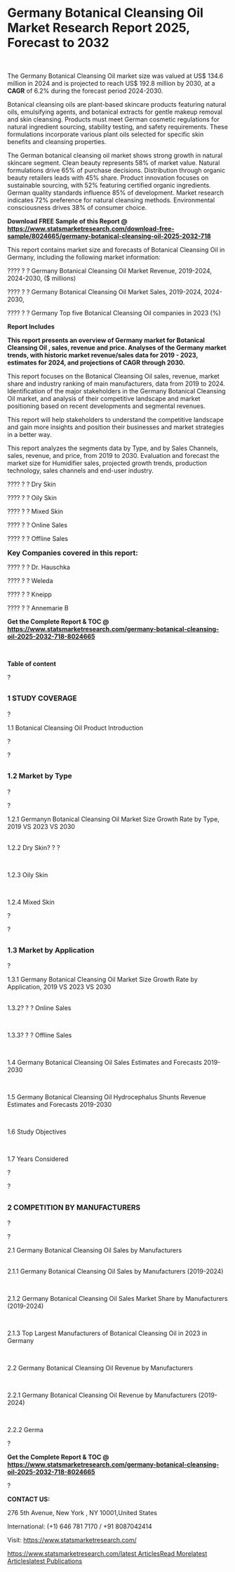 <h1>Germany Botanical Cleansing Oil Market Research Report 2025, Forecast to 2032</h1><br/><p>The Germany Botanical Cleansing Oil market size was valued at US$ 134.6 million in 2024 and is projected to reach US$ 192.8 million by 2030, at a <strong>CAGR</strong> of 6.2% during the forecast period 2024-2030.</p>
 
 
 
 <p>Botanical cleansing oils are plant-based skincare products featuring natural oils, emulsifying agents, and botanical extracts for gentle makeup removal and skin cleansing. Products must meet German cosmetic regulations for natural ingredient sourcing, stability testing, and safety requirements. These formulations incorporate various plant oils selected for specific skin benefits and cleansing properties.</p>
 
 
 
 <p>The German botanical cleansing oil market shows strong growth in natural skincare segment. Clean beauty represents 58% of market value. Natural formulations drive 65% of purchase decisions. Distribution through organic beauty retailers leads with 45% share. Product innovation focuses on sustainable sourcing, with 52% featuring certified organic ingredients. German quality standards influence 85% of development. Market research indicates 72% preference for natural cleansing methods. Environmental consciousness drives 38% of consumer choice.</p>
 
 
 
 <p><strong>Download FREE Sample of this Report @ <a href="https://www.statsmarketresearch.com/download-free-sample/8024665/germany-botanical-cleansing-oil-2025-2032-718">https://www.statsmarketresearch.com/download-free-sample/8024665/germany-botanical-cleansing-oil-2025-2032-718</a></strong></p>
 
 
 
 <p>This report contains market size and forecasts of Botanical Cleansing Oil in Germany, including the following market information:</p>
 
 
 
 <p>???? ? ? Germany Botanical Cleansing Oil Market Revenue, 2019-2024, 2024-2030, ($ millions)</p>
 
 
 
 <p>???? ? ? Germany Botanical Cleansing Oil Market Sales, 2019-2024, 2024-2030,</p>
 
 
 
 <p>???? ? ? Germany Top five Botanical Cleansing Oil companies in 2023 (%)</p>
 
 
 
 <p><strong>Report Includes</strong></p>
 
 
 
 <p><strong>This report presents an overview of Germany market for Botanical Cleansing Oil , sales, revenue and price. Analyses of the Germany market trends, with historic market revenue/sales data for 2019 - 2023, estimates for 2024, and projections of <strong>CAGR</strong> through 2030.</strong></p>
 
 
 
 <p>This report focuses on the Botanical Cleansing Oil sales, revenue, market share and industry ranking of main manufacturers, data from 2019 to 2024. Identification of the major stakeholders in the Germany Botanical Cleansing Oil market, and analysis of their competitive landscape and market positioning based on recent developments and segmental revenues.</p>
 
 
 
 <p>This report will help stakeholders to understand the competitive landscape and gain more insights and position their businesses and market strategies in a better way.</p>
 
 
 
 <p>This report analyzes the segments data by Type, and by Sales Channels, sales, revenue, and price, from 2019 to 2030. Evaluation and forecast the market size for Humidifier sales, projected growth trends, production technology, sales channels and end-user industry.</p>
 
 
 
 <p>???? ? ? Dry Skin</p>
 
 
 
 <p>???? ? ? Oily Skin</p>
 
 
 
 <p>???? ? ? Mixed Skin</p>
 
 
 
 <p>???? ? ? Online Sales</p>
 
 
 
 <p>???? ? ? Offline Sales</p>
 
 
 
 <p><span style="font-size:16px"><strong>Key Companies covered in this report:</strong></span></p>
 
 
 
 <p>???? ? ? Dr. Hauschka</p>
 
 
 
 <p>???? ? ? Weleda</p>
 
 
 
 <p>???? ? ? Kneipp</p>
 
 
 
 <p>???? ? ? Annemarie B</p>
 
 
 
 <div><b>Get the Complete Report & TOC @ <a href="https://www.statsmarketresearch.com/germany-botanical-cleansing-oil-2025-2032-718-8024665">https://www.statsmarketresearch.com/germany-botanical-cleansing-oil-2025-2032-718-8024665</a></b></div>
 
 
 
 <p><br />
 
 <b>Table of content</b></p>
 
 
 
 <p>? </p>
 
 
 
 <h2><span style="font-size:16px"><strong>1 STUDY COVERAGE</strong></span></h2>
 
 
 
 <p>? </p>
 
 
 
 <p>1.1 Botanical Cleansing Oil Product Introduction</p>
 
 
 
 <p>? </p>
 
 
 
 <p>? </p>
 
 
 
 <h2><span style="font-size:16px"><strong>1.2 Market by Type</strong></span></h2>
 
 
 
 <p>? </p>
 
 
 
 <p>? </p>
 
 
 
 <p>1.2.1 Germanyn Botanical Cleansing Oil Market Size Growth Rate by Type, 2019 VS 2023 VS 2030<br />
 
 <br />
 
 1.2.2 Dry Skin? ? ? <br />
 
 <br />
 
 1.2.3 Oily Skin<br />
 
 <br />
 
 1.2.4 Mixed Skin<br />
 
 ? </p>
 
 
 
 <p>? </p>
 
 
 
 <h2><span style="font-size:16px"><strong>1.3 Market by Application</strong></span></h2>
 
 
 
 <p>? </p>
 
 
 
 <p>1.3.1 Germany Botanical Cleansing Oil Market Size Growth Rate by Application, 2019 VS 2023 VS 2030<br />
 
 <br />
 
 1.3.2? ? ? Online Sales<br />
 
 <br />
 
 1.3.3? ? ? Offline Sales<br />
 
 <br />
 
 1.4 Germany Botanical Cleansing Oil Sales Estimates and Forecasts 2019-2030<br />
 
 <br />
 
 1.5 Germany Botanical Cleansing Oil Hydrocephalus Shunts Revenue Estimates and Forecasts 2019-2030<br />
 
 <br />
 
 1.6 Study Objectives<br />
 
 <br />
 
 1.7 Years Considered</p>
 
 
 
 <p>? </p>
 
 
 
 <p>? </p>
 
 
 
 <h2><span style="font-size:16px"><strong>2 COMPETITION BY MANUFACTURERS</strong></span></h2>
 
 
 
 <p>? </p>
 
 
 
 <p>? </p>
 
 
 
 <p>2.1 Germany Botanical Cleansing Oil Sales by Manufacturers<br />
 
 <br />
 
 2.1.1 Germany Botanical Cleansing Oil Sales by Manufacturers (2019-2024)<br />
 
 <br />
 
 2.1.2 Germany Botanical Cleansing Oil Sales Market Share by Manufacturers (2019-2024)<br />
 
 <br />
 
 2.1.3 Top Largest Manufacturers of Botanical Cleansing Oil in 2023 in Germany<br />
 
 <br />
 
 2.2 Germany Botanical Cleansing Oil Revenue by Manufacturers<br />
 
 <br />
 
 2.2.1 Germany Botanical Cleansing Oil Revenue by Manufacturers (2019-2024)<br />
 
 <br />
 
 2.2.2 Germa</p>
 
 
 
 <p>? </p>
 
 
 
 <div><b>Get the Complete Report & TOC @ <a href="https://www.statsmarketresearch.com/germany-botanical-cleansing-oil-2025-2032-718-8024665">https://www.statsmarketresearch.com/germany-botanical-cleansing-oil-2025-2032-718-8024665</a></b></div>
 
 
 
 <p>? </p>
 
 
 
 <p><b>CONTACT US:</b><br />
 
 276 5th Avenue, New York , NY 10001,United States<br />
 
 International: (+1) 646 781 7170 / +91 8087042414<br />
 
 Visit: <a href="https://www.statsmarketresearch.com/">https://www.statsmarketresearch.com/</a><br />
 
 <a href="https://gyeongbokgung.com">https://www.statsmarketresearch.com/</a><a href="https://hallyeomaritime.com">latest Articles</a><a href="https://jingwansa.com">Read More</a><a href="https://nguoiviet.jp/">latest Articles</a><a href="https://www.intelmarketresearch.com/">latest Publications</a></p>